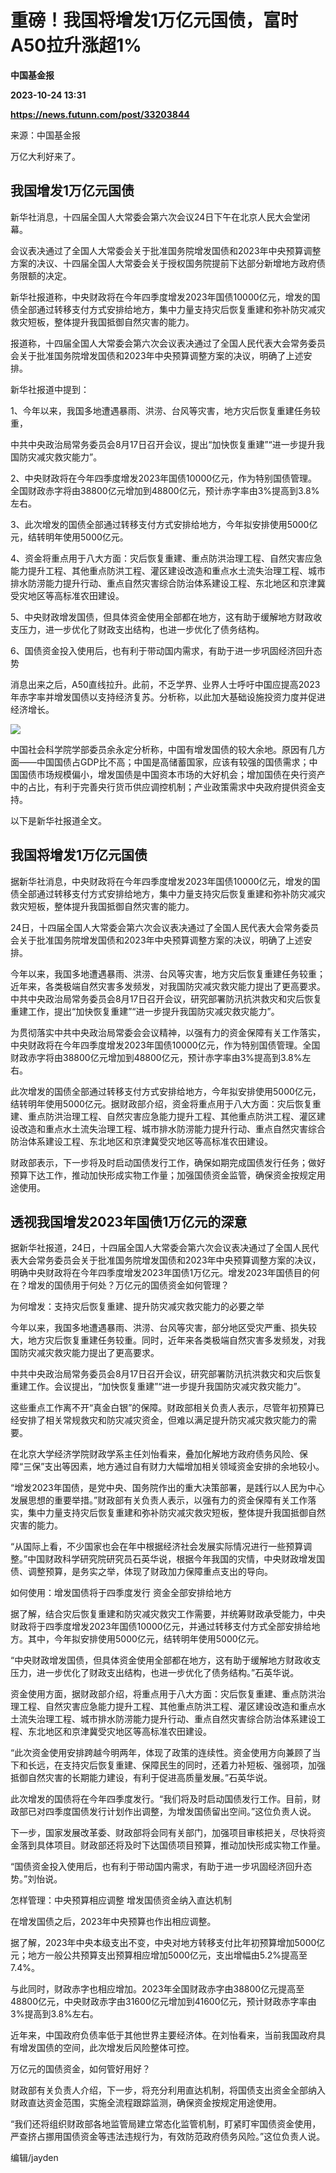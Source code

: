 # 重磅！我国将增发1万亿元国债，富时A50拉升涨超1%
**中国基金报**

**2023-10-24 13:31**

**https://news.futunn.com/post/33203844**

来源：中国基金报

万亿大利好来了。

我国增发1万亿元国债
----------

新华社消息，十四届全国人大常委会第六次会议24日下午在北京人民大会堂闭幕。

会议表决通过了全国人大常委会关于批准国务院增发国债和2023年中央预算调整方案的决议、十四届全国人大常委会关于授权国务院提前下达部分新增地方政府债务限额的决定。

新华社报道称，中央财政将在今年四季度增发2023年国债10000亿元，增发的国债全部通过转移支付方式安排给地方，集中力量支持灾后恢复重建和弥补防灾减灾救灾短板，整体提升我国抵御自然灾害的能力。

报道称，十四届全国人大常委会第六次会议表决通过了全国人民代表大会常务委员会关于批准国务院增发国债和2023年中央预算调整方案的决议，明确了上述安排。

新华社报道中提到：

1、今年以来，我国多地遭遇暴雨、洪涝、台风等灾害，地方灾后恢复重建任务较重，

中共中央政治局常务委员会8月17日召开会议，提出“加快恢复重建”“进一步提升我国防灾减灾救灾能力”。

2、中央财政将在今年四季度增发2023年国债10000亿元，作为特别国债管理。全国财政赤字将由38800亿元增加到48800亿元，预计赤字率由3%提高到3.8%左右。

3、此次增发的国债全部通过转移支付方式安排给地方，今年拟安排使用5000亿元，结转明年使用5000亿元。

4、资金将重点用于八大方面：灾后恢复重建、重点防洪治理工程、自然灾害应急能力提升工程、其他重点防洪工程、灌区建设改造和重点水土流失治理工程、城市排水防涝能力提升行动、重点自然灾害综合防治体系建设工程、东北地区和京津冀受灾地区等高标准农田建设。

5、中央财政增发国债，但具体资金使用全部都在地方，这有助于缓解地方财政收支压力，进一步优化了财政支出结构，也进一步优化了债务结构。

6、国债资金投入使用后，也有利于带动国内需求，有助于进一步巩固经济回升态势

消息出来之后，A50直线拉升。此前，不乏学界、业界人士呼吁中国应提高2023年赤字率并增发国债以支持经济复苏。分析称，以此加大基础设施投资力度并促进经济增长。

![](https://postimg.futunn.com/16981525285947339105598.jpeg)

中国社会科学院学部委员余永定分析称，中国有增发国债的较大余地。原因有几方面——中国国债占GDP比不高；中国是高储蓄国家，应该有较强的国债需求；中国国债市场规模偏小，增发国债是中国资本市场的大好机会；增加国债在央行资产中的占比，有利于完善央行货币供应调控机制；产业政策需求中央政府提供资金支持。

以下是新华社报道全文。

我国将增发1万亿元国债
-----------

据新华社消息，中央财政将在今年四季度增发2023年国债10000亿元，增发的国债全部通过转移支付方式安排给地方，集中力量支持灾后恢复重建和弥补防灾减灾救灾短板，整体提升我国抵御自然灾害的能力。

24日，十四届全国人大常委会第六次会议表决通过了全国人民代表大会常务委员会关于批准国务院增发国债和2023年中央预算调整方案的决议，明确了上述安排。

今年以来，我国多地遭遇暴雨、洪涝、台风等灾害，地方灾后恢复重建任务较重；近年来，各类极端自然灾害多发频发，对我国防灾减灾救灾能力提出了更高要求。中共中央政治局常务委员会8月17日召开会议，研究部署防汛抗洪救灾和灾后恢复重建工作，提出“加快恢复重建”“进一步提升我国防灾减灾救灾能力”。

为贯彻落实中共中央政治局常委会会议精神，以强有力的资金保障有关工作落实，中央财政将在今年四季度增发2023年国债10000亿元，作为特别国债管理。全国财政赤字将由38800亿元增加到48800亿元，预计赤字率由3%提高到3.8%左右。

此次增发的国债全部通过转移支付方式安排给地方，今年拟安排使用5000亿元，结转明年使用5000亿元。据财政部介绍，资金将重点用于八大方面：灾后恢复重建、重点防洪治理工程、自然灾害应急能力提升工程、其他重点防洪工程、灌区建设改造和重点水土流失治理工程、城市排水防涝能力提升行动、重点自然灾害综合防治体系建设工程、东北地区和京津冀受灾地区等高标准农田建设。

财政部表示，下一步将及时启动国债发行工作，确保如期完成国债发行任务；做好预算下达工作，推动加快形成实物工作量；加强国债资金监管，确保资金按规定用途使用。

透视我国增发2023年国债1万亿元的深意
--------------------

据新华社报道，24日，十四届全国人大常委会第六次会议表决通过了全国人民代表大会常务委员会关于批准国务院增发国债和2023年中央预算调整方案的决议，明确中央财政将在今年四季度增发2023年国债1万亿元。增发2023年国债目的何在？增发的国债用于何处？万亿元的国债资金如何管理？

为何增发：支持灾后恢复重建、提升防灾减灾救灾能力的必要之举

今年以来，我国多地遭遇暴雨、洪涝、台风等灾害，部分地区受灾严重、损失较大，地方灾后恢复重建任务较重。同时，近年来各类极端自然灾害多发频发，对我国防灾减灾救灾能力提出了更高要求。

中共中央政治局常务委员会8月17日召开会议，研究部署防汛抗洪救灾和灾后恢复重建工作。会议提出，“加快恢复重建”“进一步提升我国防灾减灾救灾能力”。

这些重点工作离不开“真金白银”的保障。财政部相关负责人表示，尽管年初预算已经安排了相关常规救灾和防灾减灾资金，但难以满足提升防灾减灾救灾能力的需要。

在北京大学经济学院财政学系主任刘怡看来，叠加化解地方政府债务风险、保障“三保”支出等因素，地方通过自有财力大幅增加相关领域资金安排的余地较小。

“增发2023年国债，是党中央、国务院作出的重大决策部署，是践行以人民为中心发展思想的重要举措。”财政部有关负责人表示，以强有力的资金保障有关工作落实，集中力量支持灾后恢复重建和弥补防灾减灾救灾短板，整体提升我国抵御自然灾害的能力。

“从国际上看，不少国家也会在年中根据经济社会发展实际情况进行一些预算调整。”中国财政科学研究院研究员石英华说，根据今年我国的灾情，中央财政增发国债、调整预算，是务实之举，体现了财政加力保障重点支出的导向。

如何使用：增发国债将于四季度发行 资金全部安排给地方

据了解，结合灾后恢复重建和防灾减灾救灾工作需要，并统筹财政承受能力，中央财政将于四季度增发2023年国债10000亿元，并通过转移支付方式全部安排给地方。其中，今年拟安排使用5000亿元，结转明年使用5000亿元。

“中央财政增发国债，但具体资金使用全部都在地方，这有助于缓解地方财政收支压力，进一步优化了财政支出结构，也进一步优化了债务结构。”石英华说。

资金使用方面，据财政部介绍，将重点用于八大方面：灾后恢复重建、重点防洪治理工程、自然灾害应急能力提升工程、其他重点防洪工程、灌区建设改造和重点水土流失治理工程、城市排水防涝能力提升行动、重点自然灾害综合防治体系建设工程、东北地区和京津冀受灾地区等高标准农田建设。

“此次资金使用安排跨越今明两年，体现了政策的连续性。资金使用方向兼顾了当下和长远，在支持灾后恢复重建、保障民生的同时，还着力补短板、强弱项，加强抵御自然灾害的长期能力建设，有利于促进高质量发展。”石英华说。

此次增发的国债将在今年四季度发行。“我们将及时启动国债发行工作。目前，财政部已对四季度国债发行计划作出调整，为增发国债留出空间。”这位负责人说。

下一步，国家发展改革委、财政部将会同有关部门，加强项目审核把关，尽快将资金落到具体项目。财政部还将及时下达国债项目预算，推动加快形成实物工作量。

“国债资金投入使用后，也有利于带动国内需求，有助于进一步巩固经济回升态势。”刘怡说。

怎样管理：中央预算相应调整 增发国债资金纳入直达机制

在增发国债之后，2023年中央预算也作出相应调整。

据了解，2023年中央本级支出不变，中央对地方转移支付比年初预算增加5000亿元；地方一般公共预算支出预算相应增加5000亿元，支出增幅由5.2%提高至7.4%。

与此同时，财政赤字也相应增加。2023年全国财政赤字由38800亿元提高至48800亿元，中央财政赤字由31600亿元增加到41600亿元，预计财政赤字率由3%提高到3.8%左右。

近年来，中国政府负债率低于其他世界主要经济体。在刘怡看来，当前我国政府具有增发国债的空间，此次增发后风险整体可控。

万亿元的国债资金，如何管好用好？

财政部有关负责人介绍，下一步，将充分利用直达机制，将国债支出资金全部纳入财政直达资金范围，实施全流程跟踪监测，确保资金按规定用途使用。

“我们还将组织财政部各地监管局建立常态化监管机制，盯紧盯牢国债资金使用，严查挤占挪用国债资金等违法违规行为，有效防范政府债务风险。”这位负责人说。

编辑/jayden
